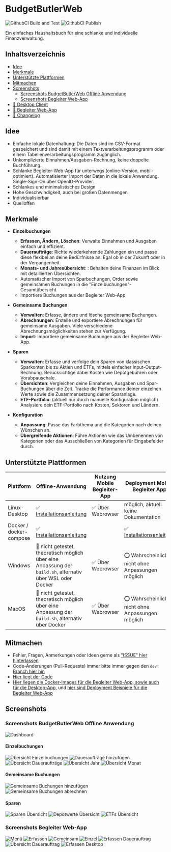 # BudgetButlerWeb

![GithubCI Build and Test](https://github.com/SebastianRzk/BudgetButlerWeb/actions/workflows/build.yml/badge.svg?branch=master)
![GithubCI Publish](https://github.com/SebastianRzk/BudgetButlerWeb/actions/workflows/docker-to-docker-hub.yml/badge.svg?branch=master)

Ein einfaches Haushaltsbuch für eine schlanke und individuelle Finanzverwaltung.

## Inhaltsverzeichnis

* [Idee](#idee)
* [Merkmale](#merkmale)
* [Unterstützte Plattformen](#unterstützte-plattformen)
* [Mitmachen](#mitmachen)
* [Screenshots](#screenshots)
	* [Screenshots BudgetButlerWeb Offline Anwendung](#screenshots-budgetbutlerweb-offline-anwendung)
	* [Screenshots Begleiter Web-App](#screenshots-begleiter-web-app)
* [ :link: Desktop Client](butler-offline.md)
* [ :link: Begleiter Web-App](butler-companion.md)
* [ :link: Changelog](changelog.md)

## Idee

* Einfache lokale Datenhaltung: Die Daten sind im CSV-Format gespeichert und sind damit mit einem Textverarbeitungsprogramm
  oder einem Tabellenverarbeitungsprogramm zugänglich.
* Unkomplizierte Einnahmen/Ausgaben-Rechnung, keine doppelte Buchführung.
* Schlanke Begleiter-Web-App für unterwegs (online-Version, mobil-optimiert). Automatisierter Import der Daten in die
  lokale Anwendung. Single-Sign-On über OpenID-Provider.
* Schlankes und minimalistisches Design
* Hohe Geschwindigkeit, auch bei großen Datenmengen
* Individualisierbar
* Quelloffen

## Merkmale

* **Einzelbuchungen**
	* **Erfassen, Ändern, Löschen**: Verwalte Einnahmen und Ausgaben einfach und effizient.
	* **Daueraufträge**: Richte wiederkehrende Zahlungen ein und passe diese flexibel an deine Bedürfnisse an. Egal ob
	  in der Zukunft oder in der Vergangenheit.
	* **Monats- und Jahresübersicht**: : Behalten deine Finanzen im Blick mit detaillierten Übersichten.
	* Automatischer Import von Sparbuchungen, Order sowie gemeinsamen Buchungen in die "Einzelbuchungen"-Gesamtübersicht
	* Importiere Buchungen aus der Begleiter Web-App.

* **Gemeinsame Buchungen**
	* **Verwalten**: Erfasse, ändere und lösche gemeinsame Buchungen.
    * **Abrechnungen**: Erstelle und exportiere Abrechnungen für gemeinsame Ausgaben. Viele verschiedene
      Abrechnungsmöglichkeiten stehen zur Verfügung.
    * **Import**: Importiere gemeinsame Buchungen aus der Begleiter Web-App.

* **Sparen**
	* **Verwalten**: Erfasse und verfolge dein Sparen von klassischen Sparkonten bis zu Aktien und ETFs, mittels
	  einfacher Input-Output-Rechnung. Berücksichtige dabei Kosten wie Depotgebühren oder Vorabpauschale.
	* **Übersichten**: Vergleichen deine Einnahmen, Ausgaben und Spar-Buchungen über die Zeit. Tracke die Performance
	  deiner einzelnen Werte sowie die Zusammensetzung deiner Sparanlage.
	* **ETF-Portfolio**: (aktuell nur durch manuelle Konfiguration möglich) Analysiere dein ETF-Portfolio nach Kosten,
	  Sektoren und Ländern.

* **Konfiguration**
	* **Anpassung**: Passe das Farbthema und die Kategorien nach deinen Wünschen an.
	* **Übergreifende Aktionen**: Führe Aktionen wie das Umbenennen von Kategorien oder das Ausschließen von
	  Kategorien für Eingabefelder durch.

## Unterstützte Plattformen

| Plattform               | Offline-Anwendung                                                                                                             | Nutzung Mobile Begleiter-App      | Deployment Mobile Begleiter App                                  |
|-------------------------|-------------------------------------------------------------------------------------------------------------------------------|-----------------------------------|------------------------------------------------------------------|
| Linux-Desktop           | :white_check_mark: [Installationsanleitung](butler-offline.md)                                                                | :white_check_mark: Über Webrowser | möglich, aktuell keine Dokumentation                             |
| Docker / docker-compose | :white_check_mark: [Installationsanleitung](butler-offline.md)                                                                |                                   | :white_check_mark: [Installationsanleitung](butler-companion.md) |
| Windows                 | :black_square_button: nicht getestet, theoretisch möglich über eine Anpassung der `build.sh`, alternativ über WSL oder Docker | :white_check_mark: Über Webrowser | :o: Wahrscheinlich nicht ohne Anpassungen möglich                |
| MacOS                   | :black_square_button: nicht getestet, theoretisch möglich über eine Anpassung der `build.sh`, alternativ über Docker          | :white_check_mark: Über Webrowser | :o: Wahrscheinlich nicht ohne Anpassungen möglich                |

## Mitmachen

* Fehler, Fragen, Anmerkungen oder Ideen gerne
  als ["ISSUE" hier hinterlassen](https://github.com/SebastianRzk/BudgetButlerWeb/issues)
* Code-Änderungen (Pull-Requests) immer bitte immer gegen den
  `dev`-[Branch hier hin](https://github.com/SebastianRzk/BudgetButlerWeb/pulls)
* [Hier liegt der Code](https://github.com/SebastianRzk/BudgetButlerWeb)
* [Hier liegen die Docker-Images für die Begleiter Web-App, sowie auch für die Desktop-App](https://hub.docker.com/u/sebastianrzk),
  und [hier sind Deployment Beispiele für die Begleiter Web-App](https://github.com/SebastianRzk/BudgetButlerWeb/tree/master/docker-compose-examples)

## Screenshots

### Screenshots BudgetButlerWeb Offline Anwendung

![Dashboard](img/screenshots_desktop/dashboard.png)

#### Einzelbuchungen

![Übersicht Einzelbuchungen](img/screenshots_desktop/uebersicht_einzelbuchungen.png)
![Daueraufträge hinzufügen](img/screenshots_desktop/dauerauftraege_add.png)
![Übersicht Daueraufträge](img/screenshots_desktop/uebersicht_dauerauftraege.png)
![Übersicht Jahr](img/screenshots_desktop/uebersicht_jahr.png)
![Übersicht Monat](img/screenshots_desktop/uebersicht_monat.png)

#### Gemeinsame Buchungen

![Gemeinsame Buchungen hinzufügen](img/screenshots_desktop/add_gemeinsam.png)
![Gemeinsame Buchungen abrechnen](img/screenshots_desktop/gemeinsam_abrechnen.png)

#### Sparen

![Sparen Übersicht](img/screenshots_desktop/sparen_uebersicht.png)
![Depotwerte Übersicht](img/screenshots_desktop/sparen_uebersicht_depotwerte.png)
![ETFs Übersicht](img/screenshots_desktop/sparen_uebersicht_etfs.png)

### Screenshots Begleiter Web-App

![Menü](img/screenshots_mobile/menu.png)
![Erfassen](img/screenshots_mobile/erfassen.png)
![Gemeinsam](img/screenshots_mobile/gemeinsam.png)
![Einzel](img/screenshots_mobile/einzel.png)
![Erfassen Dauerauftrag](img/screenshots_mobile/erfassen_dauerauftrag.png)
![Übersicht Dauerauftrag](img/screenshots_mobile/uebersicht_dauerauftrag.png)
![Erfassen Desktop](img/screenshots_mobile/erfassen_desktop.png)